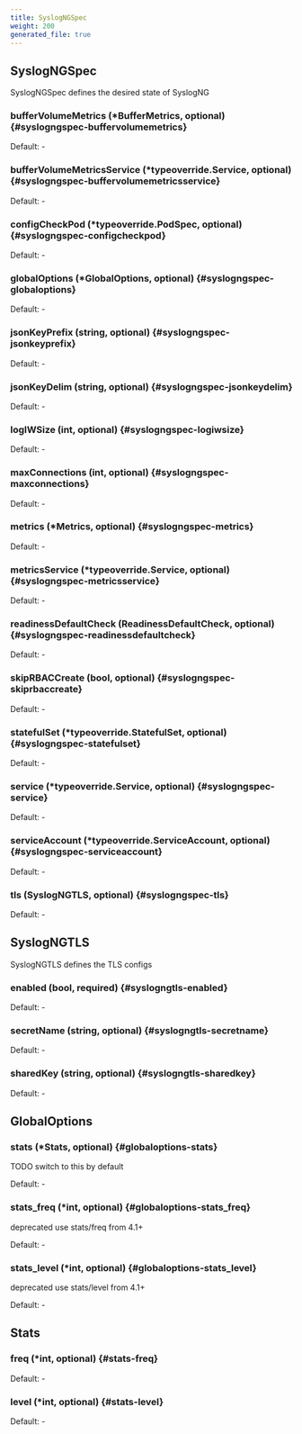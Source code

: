 ```yaml
---
title: SyslogNGSpec
weight: 200
generated_file: true
---
```


## SyslogNGSpec

SyslogNGSpec defines the desired state of SyslogNG

### bufferVolumeMetrics (*BufferMetrics, optional) {#syslogngspec-buffervolumemetrics}

Default: -

### bufferVolumeMetricsService (*typeoverride.Service, optional) {#syslogngspec-buffervolumemetricsservice}

Default: -

### configCheckPod (*typeoverride.PodSpec, optional) {#syslogngspec-configcheckpod}

Default: -

### globalOptions (*GlobalOptions, optional) {#syslogngspec-globaloptions}

Default: -

### jsonKeyPrefix (string, optional) {#syslogngspec-jsonkeyprefix}

Default: -

### jsonKeyDelim (string, optional) {#syslogngspec-jsonkeydelim}

Default: -

### logIWSize (int, optional) {#syslogngspec-logiwsize}

Default: -

### maxConnections (int, optional) {#syslogngspec-maxconnections}

Default: -

### metrics (*Metrics, optional) {#syslogngspec-metrics}

Default: -

### metricsService (*typeoverride.Service, optional) {#syslogngspec-metricsservice}

Default: -

### readinessDefaultCheck (ReadinessDefaultCheck, optional) {#syslogngspec-readinessdefaultcheck}

Default: -

### skipRBACCreate (bool, optional) {#syslogngspec-skiprbaccreate}

Default: -

### statefulSet (*typeoverride.StatefulSet, optional) {#syslogngspec-statefulset}

Default: -

### service (*typeoverride.Service, optional) {#syslogngspec-service}

Default: -

### serviceAccount (*typeoverride.ServiceAccount, optional) {#syslogngspec-serviceaccount}

Default: -

### tls (SyslogNGTLS, optional) {#syslogngspec-tls}

Default: -


## SyslogNGTLS

SyslogNGTLS defines the TLS configs

### enabled (bool, required) {#syslogngtls-enabled}

Default: -

### secretName (string, optional) {#syslogngtls-secretname}

Default: -

### sharedKey (string, optional) {#syslogngtls-sharedkey}

Default: -


## GlobalOptions

### stats (*Stats, optional) {#globaloptions-stats}

TODO switch to this by default 

Default: -

### stats_freq (*int, optional) {#globaloptions-stats_freq}

deprecated use stats/freq from 4.1+ 

Default: -

### stats_level (*int, optional) {#globaloptions-stats_level}

deprecated use stats/level from 4.1+ 

Default: -


## Stats

### freq (*int, optional) {#stats-freq}

Default: -

### level (*int, optional) {#stats-level}

Default: -


